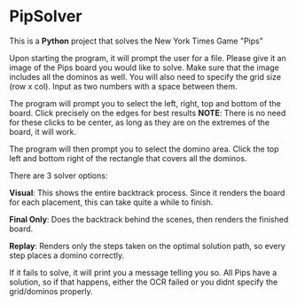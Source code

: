 # PipSolver

This is a **Python** project that solves the New York Times Game "Pips"

Upon starting the program, it will prompt the user for a file. Please give it an image of the Pips board you would like to solve.
Make sure that the image includes all the dominos as well. You will also need to specify the grid size (row x col). Input as two numbers with a space between them.

The program will prompt you to select the left, right, top and bottom of the board. Click precisely on the edges for best results
**NOTE**: There is no need for these clicks to be center, as long as they are on the extremes of the board, it will work.

The program will then prompt you to select the domino area. Click the top left and bottom right of the rectangle that covers all the dominos.

There are 3 solver options:

**Visual**: This shows the entire backtrack process. Since it renders the board for each placement, this can take quite a while to finish.

**Final Only**: Does the backtrack behind the scenes, then renders the finished board.

**Replay**: Renders only the steps taken on the optimal solution path, so every step places a domino correctly.

If it fails to solve, it will print you a message telling you so. All Pips have a solution, so if that happens, either the OCR failed or you didnt specify the grid/dominos properly.